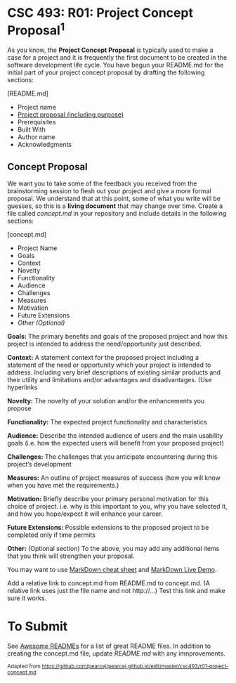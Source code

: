 # CSC 493: R01: Project Concept Proposal<sup>1</sup>

As you know, the **Project Concept Proposal** is typically used to make a case for a project and it is frequently the first document to be created in the software development life cycle. You have begun your README.md for the initial part of your project concept proposal by drafting the following sections:

[README.md]
- Project name
- [Project proposal (including purpose)](R1.concept.proposal.md)
- Prerequisites
- Built With
- Author name
- Acknowledgments

## Concept Proposal
We want you to take some of the feedback you received from the brainstorming session to flesh out your project and give a more formal proposal. We understand that at this point, some of what you write will be guesses, so this is a <strong>living document</strong> that may change over time. Create a file called <i>concept.md</i> in your repository and include details in the following sections:

[concept.md]
  - Project Name
  - Goals
  - Context
  - Novelty
  - Functionality
  - Audience
  - Challenges
  - Measures
  - Motivation
  - Future Extensions
  - *Other (Optional)*

**Goals:** The primary benefits and goals of the proposed project and how this project is intended to address the need/opportunity just described.

**Context:** A statement context for the proposed project including a statement of the need or opportunity which your project is intended to address. Including very brief descriptions of existing similar products and their utility and limitations and/or advantages and disadvantages. (Use hyperlinks

**Novelty:** The novelty of your solution and/or the enhancements you propose

**Functionality:** The expected project functionality and characteristics

**Audience:** Describe the intended audience of users and the main usability goals (i.e. how the expected users will benefit from your proposed project)

**Challenges:** The challenges that you anticipate encountering during this project’s development

**Measures:** An outline of project measures of success (how you will know when you have met the requirements.)

**Motivation:** Briefly describe your primary personal motivation for this choice of project. i.e. why is this important to you, why you have selected it, and how you hope/expect it will enhance your career.

**Future Extensions:** Possible extensions to the proposed project to be completed only if time permits

**Other:** (Optional section) To the above, you may add any additional items that you think will strengthen your proposal.

You may want to use [MarkDown cheat sheet](https://github.com/adam-p/markdown-here/wiki/Markdown-Here-Cheatsheet) and [MarkDown Live Demo](http://www.markdown-here.com/livedemo.html).

Add a relative link to concept.md from README.md to concept.md. (A relative link uses just the file name and not http://...) Test this link and make sure it works.

# To Submit 

See [Awesome READMEs](https://github.com/matiassingers/awesome-readme) for a list of great README files. In addition to creating the concept.md file, update <i>README.md</i> with any imnprovements.


<sub>Adapted from <a href="https://github.com/pearcej/pearcej.github.io/edit/master/csc493/r01-project-concept.md">https://github.com/pearcej/pearcej.github.io/edit/master/csc493/r01-project-concept.md</a> </sub>
